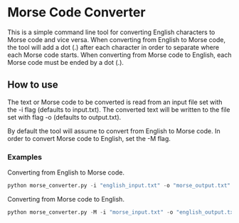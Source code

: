 Morse Code Converter
====================

This is a simple command line tool for converting English characters to Morse code and vice versa. When converting from English to Morse code, the tool will add a dot (.) after each character in order to separate where each Morse code starts. When converting from Morse code to English, each Morse code must be ended by a dot (.).

How to use
----------

The text or Morse code to be converted is read from an input file set with the -i flag (defaults to input.txt).
The converted text will be written to the file set with flag -o (defaults to output.txt).

By default the tool will assume to convert from English to Morse code. In order to convert Morse code to English, set the -M flag.

### Examples
Converting from English to Morse code.
```python
python morse_converter.py -i "english_input.txt" -o "morse_output.txt"
```

Converting from Morse code to English.
```python
python morse_converter.py -M -i "morse_input.txt" -o "english_output.txt"
```